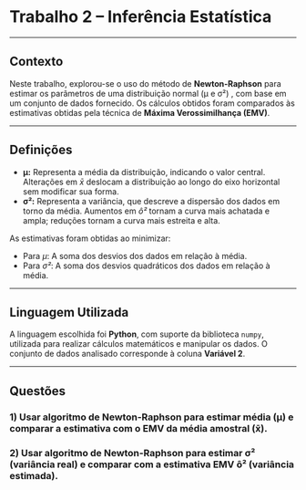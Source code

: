 # **Trabalho 2 – Inferência Estatística**  

---

## **Contexto**  
Neste trabalho, explorou-se o uso do método de **Newton-Raphson** para estimar os parâmetros de uma distribuição normal (μ e σ²) , com base em um conjunto de dados fornecido. Os cálculos obtidos foram comparados às estimativas obtidas pela técnica de **Máxima Verossimilhança (EMV)**.

---

## **Definições**  
- **μ:** Representa a média da distribuição, indicando o valor central. Alterações em *x̄* deslocam a distribuição ao longo do eixo horizontal sem modificar sua forma.  
- **σ²:** Representa a variância, que descreve a dispersão dos dados em torno da média. Aumentos em *ô²* tornam a curva mais achatada e ampla; reduções tornam a curva mais estreita e alta.

As estimativas foram obtidas ao minimizar:
- Para *μ*: A soma dos desvios dos dados em relação à média.  
- Para *σ²*: A soma dos desvios quadráticos dos dados em relação à média.

---

## **Linguagem Utilizada**  
A linguagem escolhida foi **Python**, com suporte da biblioteca `numpy`, utilizada para realizar cálculos matemáticos e manipular os dados. O conjunto de dados analisado corresponde à coluna **Variável 2**.

---

## **Questões**

### **1) Usar algoritmo de Newton-Raphson para estimar média (μ) e comparar a estimativa com o EMV da média amostral (x̄).**


### **2) Usar algoritmo de Newton-Raphson para estimar σ² (variância real) e comparar com a estimativa EMV ô² (variância estimada).**

